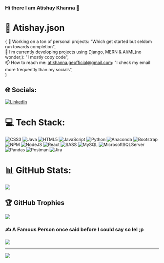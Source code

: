 ### Hi there I am Atishay Khanna 👋

# 💫 Atishay.json
{
 🔭 Working on a ton of personal projects: "Which get started but seldom run towards completion",
 <br>
 🌱 I’m currently developing projects using Django, MERN & AI/ML(no wonder;): "I mostly copy code",
  <br>
 📫 How to reach me: atikhanna.geofficial@gmail.com: "I check my email more frequently than my socials",
  <br>
}


## 🌐 Socials:
[![LinkedIn](https://img.shields.io/badge/LinkedIn-%230077B5.svg?logo=linkedin&logoColor=white)]([https://linkedin.com/in/fahim-imtiaz/](https://www.linkedin.com/in/atishay-khanna/)) 

# 💻 Tech Stack:
![CSS3](https://img.shields.io/badge/css3-%231572B6.svg?style=for-the-badge&logo=css3&logoColor=white) ![Java](https://img.shields.io/badge/java-%23ED8B00.svg?style=for-the-badge&logo=java&logoColor=white) ![HTML5](https://img.shields.io/badge/html5-%23E34F26.svg?style=for-the-badge&logo=html5&logoColor=white) ![JavaScript](https://img.shields.io/badge/javascript-%23323330.svg?style=for-the-badge&logo=javascript&logoColor=%23F7DF1E) ![Python](https://img.shields.io/badge/python-3670A0?style=for-the-badge&logo=python&logoColor=ffdd54) ![Anaconda](https://img.shields.io/badge/Anaconda-%2344A833.svg?style=for-the-badge&logo=anaconda&logoColor=white) ![Bootstrap](https://img.shields.io/badge/bootstrap-%23563D7C.svg?style=for-the-badge&logo=bootstrap&logoColor=white)  ![NPM](https://img.shields.io/badge/NPM-%23000000.svg?style=for-the-badge&logo=npm&logoColor=white) ![NodeJS](https://img.shields.io/badge/node.js-6DA55F?style=for-the-badge&logo=node.js&logoColor=white) ![React](https://img.shields.io/badge/react-%2320232a.svg?style=for-the-badge&logo=react&logoColor=%2361DAFB) ![SASS](https://img.shields.io/badge/SASS-hotpink.svg?style=for-the-badge&logo=SASS&logoColor=white) ![MySQL](https://img.shields.io/badge/mysql-%2300f.svg?style=for-the-badge&logo=mysql&logoColor=white) ![MicrosoftSQLServer](https://img.shields.io/badge/Microsoft%20SQL%20Sever-CC2927?style=for-the-badge&logo=microsoft%20sql%20server&logoColor=white) ![Pandas](https://img.shields.io/badge/pandas-%23150458.svg?style=for-the-badge&logo=pandas&logoColor=white) ![Postman](https://img.shields.io/badge/Postman-FF6C37?style=for-the-badge&logo=postman&logoColor=white) ![Jira](https://img.shields.io/badge/jira-%230A0FFF.svg?style=for-the-badge&logo=jira&logoColor=white)
# 📊 GitHub Stats:
![](https://github-readme-streak-stats.herokuapp.com/?user=officialjunglee&theme=synthwave&hide_border=false)<br/>

## 🏆 GitHub Trophies
![](https://github-profile-trophy.vercel.app/?username=officialjunglee&theme=tokyonight&no-frame=false&no-bg=false&margin-w=4)

### ✍️ A Famous Person once said before I could say so lel ;p
![](https://quotes-github-readme.vercel.app/api?type=horizontal&theme=radical)

---
[![](https://visitcount.itsvg.in/api?id=officialjunglee&icon=2&color=12)](https://visitcount.itsvg.in)

